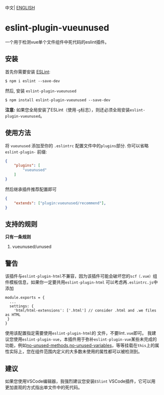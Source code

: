 中文| [ENGLISH](https://github.com/IWANABETHATGUY/eslint-plugin-vueunused/blob/master/README.EN.md)
# eslint-plugin-vueunused

一个用于检测vue单个文件组件中死代码的eslint插件。

## 安装

首先你需要安装 [ESLint](http://eslint.org):

```
$ npm i eslint --save-dev
```

然后, 安装 `eslint-plugin-vueunused` 

```
$ npm install eslint-plugin-vueunused --save-dev
```

**注意:** 
如果您全局安装了ESLint（使用`-g`标志），则还必须全局安装`eslint-plugin-vueunused`。
## 使用方法

将 `vueunused` 添加至你的 `.eslintrc` 配置文件中的`plugins`部分. 你可以省略 `eslint-plugin-` 前缀:

```json
{
    "plugins": [
        "vueunused"
    ]
}
```


然后继承插件推荐配置即可
```json
{
    "extends": ["plugin:vueunused/recommend"],
}
```

## 支持的规则
**只有一条规则**
1. vueunused/unused




## 警告

该插件与`eslint-plugin-html`不兼容，因为该插件可能会破坏您的`scf（.vue）`组件模板信息，如果你一定要共用`eslint-plugin-html` 可以考虑再`.eslintrc.js`中添加
```
module.exports = {
  ...
  settings: {
    'html/html-extensions': ['.html'] // consider .html and .we files as HTML
 }
}
```
使用该配置指定需要使用`eslint-plugin-html`的 文件，不要lint`.vue`即可。
我建议您使用`eslint-plugin-vue`，本插件用于弥补`eslint-plugin-vue`某些未完成的功能，例如[no-unused-methods](https://github.com/vuejs/eslint-plugin-vue/issues/848),[no-unused-variables](https://github.com/vuejs/eslint-plugin-vue/issues/631)，等等挂载在`this`上的属性实际上，您在组件范围内定义的大多数未使用的属性都可以被检测到。

## 建议
如果您使用VSCode编辑器，我强烈建议您安装`ESlint` VSCode插件，它可以用更加直观的方式指出单文件中的死代码。
